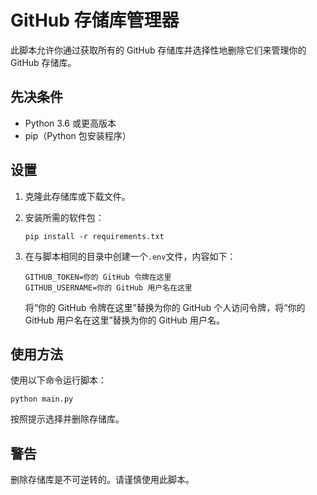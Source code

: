 # GitHub 存储库管理器

此脚本允许你通过获取所有的 GitHub 存储库并选择性地删除它们来管理你的 GitHub 存储库。

## 先决条件

- Python 3.6 或更高版本
- pip（Python 包安装程序）

## 设置

1. 克隆此存储库或下载文件。

2. 安装所需的软件包：

   ```
   pip install -r requirements.txt
   ```

3. 在与脚本相同的目录中创建一个`.env`文件，内容如下：

   ```
   GITHUB_TOKEN=你的 GitHub 令牌在这里
   GITHUB_USERNAME=你的 GitHub 用户名在这里
   ```

   将“你的 GitHub 令牌在这里”替换为你的 GitHub 个人访问令牌，将“你的 GitHub 用户名在这里”替换为你的 GitHub 用户名。

## 使用方法

使用以下命令运行脚本：

```
python main.py
```

按照提示选择并删除存储库。

## 警告

删除存储库是不可逆转的。请谨慎使用此脚本。
